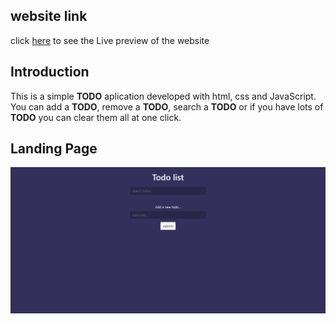 ## website link
click [here](https://sumanislam.github.io/To-do-list-2/) to see the Live preview of the website

## Introduction
This is a simple __TODO__ aplication developed with html, css and JavaScript. You can add a __TODO__, remove a __TODO__, search a __TODO__ or if you have lots of __TODO__ you can clear them all at one click.

## Landing Page
<img src="readmeimage/1.png" />
